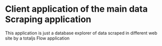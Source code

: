 # Client application of the main data Scraping application

This application is just a database explorer of data scraped in different web site by a totaljs Flow application
